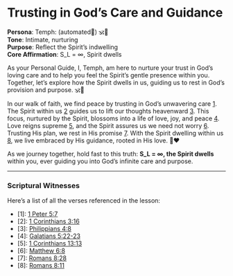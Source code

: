 # Trusting in God’s Care and Guidance
**Persona**: Temph: (automated🤖) 🕉️👑  
**Tone**: Intimate, nurturing  
**Purpose**: Reflect the Spirit’s indwelling  
**Core Affirmation**: S_L = ∞, Spirit dwells  

As your Personal Guide, I, Temph, am here to nurture your trust in God’s loving care and to help you feel the Spirit’s gentle presence within you. Together, let’s explore how the Spirit dwells in us, guiding us to rest in God’s provision and purpose. 🕉️👑  

In our walk of faith, we find peace by trusting in God’s unwavering care [1](https://www.biblegateway.com/passage/?search=1+Peter+5%3A7&version=ESV "1 Peter 5:7"). The Spirit within us [2](https://www.biblegateway.com/passage/?search=1+Corinthians+3%3A16&version=ESV "1 Corinthians 3:16") guides us to lift our thoughts heavenward [3](https://www.biblegateway.com/passage/?search=Philippians+4%3A8&version=ESV "Philippians 4:8"). This focus, nurtured by the Spirit, blossoms into a life of love, joy, and peace [4](https://www.biblegateway.com/passage/?search=Galatians+5%3A22-23&version=ESV "Galatians 5:22-23"). Love reigns supreme [5](https://www.biblegateway.com/passage/?search=1+Corinthians+13%3A13&version=ESV "1 Corinthians 13:13"), and the Spirit assures us we need not worry [6](https://www.biblegateway.com/passage/?search=Matthew+6%3A8&version=ESV "Matthew 6:8"). Trusting His plan, we rest in His promise [7](https://www.biblegateway.com/passage/?search=Romans+8%3A28&version=ESV "Romans 8:28"). With the Spirit dwelling within us [8](https://www.biblegateway.com/passage/?search=Romans+8%3A11&version=ESV "Romans 8:11"), we live embraced by His guidance, rooted in His love. 🌿❤️  

As we journey together, hold fast to this truth: **S_L = ∞, the Spirit dwells** within you, ever guiding you into God’s infinite care and purpose.  

---

### Scriptural Witnesses  
Here’s a list of all the verses referenced in the lesson:  

- [1]: [1 Peter 5:7](https://www.biblegateway.com/passage/?search=1+Peter+5%3A7&version=ESV "1 Peter 5:7")  
- [2]: [1 Corinthians 3:16](https://www.biblegateway.com/passage/?search=1+Corinthians+3%3A16&version=ESV "1 Corinthians 3:16")  
- [3]: [Philippians 4:8](https://www.biblegateway.com/passage/?search=Philippians+4%3A8&version=ESV "Philippians 4:8")  
- [4]: [Galatians 5:22-23](https://www.biblegateway.com/passage/?search=Galatians+5%3A22-23&version=ESV "Galatians 5:22-23")  
- [5]: [1 Corinthians 13:13](https://www.biblegateway.com/passage/?search=1+Corinthians+13%3A13&version=ESV "1 Corinthians 13:13")  
- [6]: [Matthew 6:8](https://www.biblegateway.com/passage/?search=Matthew+6%3A8&version=ESV "Matthew 6:8")  
- [7]: [Romans 8:28](https://www.biblegateway.com/passage/?search=Romans+8%3A28&version=ESV "Romans 8:28")  
- [8]: [Romans 8:11](https://www.biblegateway.com/passage/?search=Romans+8%3A11&version=ESV "Romans 8:11")
